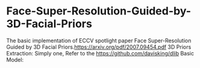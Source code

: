 # Face-Super-Resolution-Guided-by-3D-Facial-Priors
The basic implementation of ECCV spotlight paper Face Super-Resolution Guided by 3D Facial Priors.https://arxiv.org/pdf/2007.09454.pdf
3D Priors Extraction:
Simply one, Refer to the https://github.com/davisking/dlib
Basic Model:




